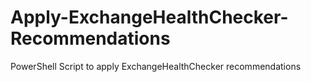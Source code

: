# Apply-ExchangeHealthChecker-Recommendations
 PowerShell Script to apply ExchangeHealthChecker recommendations
